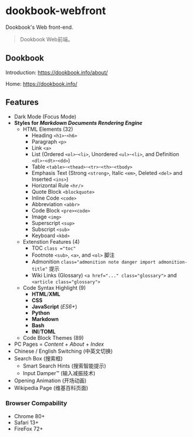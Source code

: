 # dookbook-webfront

Dookbook's Web front-end.

> Dookbook Web前端。

## Dookbook

Introduction: <https://dookbook.info/about/>

Home: <https://dookbook.info/>

## Features

- Dark Mode (Focus Mode)
- **Styles for *Markdown Documents Rendering Engine***
  - HTML Elements (32)
    - Heading `<h1>`-`<h6>`
    - Paragraph `<p>`
    - Link `<a>`
    - List (Ordered `<ol>`-`<li>`, Unordered `<ul>`-`<li>`, and Definition `<dl>`-`<dt>`-`<dd>`)
    - Table `<table>`-`<thead>`-`<tr>`-`<th>`-`<tbody>`
    - Emphasis Text (Strong `<strong>`, Italic `<em>`, Deleted `<del>` and Inserted `<ins>`)
    - Horizontal Rule `<hr/>`
    - Quote Block `<blockquote>`
    - Inline Code `<code>`
    - Abbreviation `<abbr>`
    - Code Block `<pre><code>`
    - Image `<img>`
    - Superscript `<sup>`
    - Subscript `<sub>`
    - Keyboard `<kbd>`
  - Extenstion Features (4)
    - TOC `class ="toc"`
    - Footnote `<sub>`, `<a>`, and `<ol>` 脚注
    - Admonition `class="admonition note danger import admonition-title"` 提示
    - Wiki Links (Glossary) `<a href="..." class="glossary">` and `<article class="glossary">`
  - Code Syntax Highlight (9)
    - **HTML**/**XML**
    - **CSS**
    - **JavaScript** (*ES6+*)
    - **Python**
    - **Markdown**
    - **Bash**
    - **INI**/**TOML**
  - Code Block Themes (89)
- PC Pages = *Content* + *About* + *Index*
- Chinese / English Switching (中英文切换)
- Search Box (搜索框)
  - Smart Search Hints (搜索智能提示)
  - Input Damper™ (输入减振技术)
- Opening Animation (开场动画)
- Wikipedia Page (维基百科页面)

### Browser Compability

- Chrome 80+
- Safari 13+
- FireFox 72+
